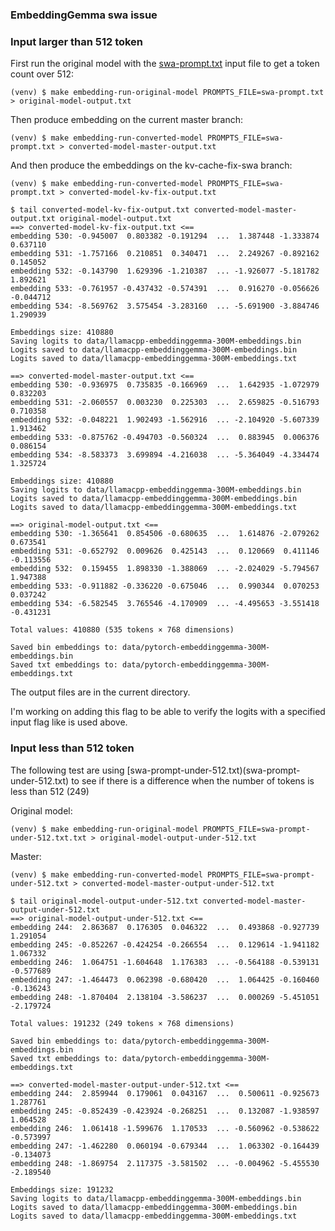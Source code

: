 ### EmbeddingGemma swa issue

### Input larger than 512 token
First run the original model with the [swa-prompt.txt](swq-prompt.txt) input file
to get a token count over 512:
```console
(venv) $ make embedding-run-original-model PROMPTS_FILE=swa-prompt.txt > original-model-output.txt
```

Then produce embedding on the current master branch:
```console
(venv) $ make embedding-run-converted-model PROMPTS_FILE=swa-prompt.txt > converted-model-master-output.txt
```

And then produce the embeddings on the kv-cache-fix-swa branch:
```console
(venv) $ make embedding-run-converted-model PROMPTS_FILE=swa-prompt.txt > converted-model-kv-fix-output.txt
```

```console
$ tail converted-model-kv-fix-output.txt converted-model-master-output.txt original-model-output.txt
==> converted-model-kv-fix-output.txt <==
embedding 530: -0.945007  0.803382 -0.191294  ...  1.387448 -1.333874  0.637110
embedding 531: -1.757166  0.210851  0.340471  ...  2.249267 -0.892162  0.145052
embedding 532: -0.143790  1.629396 -1.210387  ... -1.926077 -5.181782  1.892621
embedding 533: -0.761957 -0.437432 -0.574391  ...  0.916270 -0.056626 -0.044712
embedding 534: -8.569762  3.575454 -3.283160  ... -5.691900 -3.884746  1.290939

Embeddings size: 410880
Saving logits to data/llamacpp-embeddinggemma-300M-embeddings.bin
Logits saved to data/llamacpp-embeddinggemma-300M-embeddings.bin
Logits saved to data/llamacpp-embeddinggemma-300M-embeddings.txt

==> converted-model-master-output.txt <==
embedding 530: -0.936975  0.735835 -0.166969  ...  1.642935 -1.072979  0.832203
embedding 531: -2.060557  0.003230  0.225303  ...  2.659825 -0.516793  0.710358
embedding 532: -0.048221  1.902493 -1.562916  ... -2.104920 -5.607339  1.913462
embedding 533: -0.875762 -0.494703 -0.560324  ...  0.883945  0.006376  0.086154
embedding 534: -8.583373  3.699894 -4.216038  ... -5.364049 -4.334474  1.325724

Embeddings size: 410880
Saving logits to data/llamacpp-embeddinggemma-300M-embeddings.bin
Logits saved to data/llamacpp-embeddinggemma-300M-embeddings.bin
Logits saved to data/llamacpp-embeddinggemma-300M-embeddings.txt

==> original-model-output.txt <==
embedding 530: -1.365641  0.854506 -0.680635  ...  1.614876 -2.079262  0.673541
embedding 531: -0.652792  0.009626  0.425143  ...  0.120669  0.411146 -0.113556
embedding 532:  0.159455  1.898330 -1.388069  ... -2.024029 -5.794567  1.947388
embedding 533: -0.911882 -0.336220 -0.675046  ...  0.990344  0.070253  0.037242
embedding 534: -6.582545  3.765546 -4.170909  ... -4.495653 -3.551418 -0.431231

Total values: 410880 (535 tokens × 768 dimensions)

Saved bin embeddings to: data/pytorch-embeddinggemma-300M-embeddings.bin
Saved txt embeddings to: data/pytorch-embeddinggemma-300M-embeddings.txt
```
The output files are in the current directory. 

I'm working on adding this flag to be able to verify the logits with a specified
input flag like is used above.


### Input less than 512 token
The following test are using [swa-prompt-under-512.txt)(swa-prompt-under-512.txt)
to see if there is a difference when the number of tokens is less than 512 (249)

Original model:
```console
(venv) $ make embedding-run-original-model PROMPTS_FILE=swa-prompt-under-512.txt.txt > original-model-output-under-512.txt

```

Master:
```console
(venv) $ make embedding-run-converted-model PROMPTS_FILE=swa-prompt-under-512.txt > converted-model-master-output-under-512.txt
```

```console
$ tail original-model-output-under-512.txt converted-model-master-output-under-512.txt
==> original-model-output-under-512.txt <==
embedding 244:  2.863687  0.176305  0.046322  ...  0.493868 -0.927739  1.291054 
embedding 245: -0.852267 -0.424254 -0.266554  ...  0.129614 -1.941182  1.067332 
embedding 246:  1.064751 -1.604648  1.176383  ... -0.564188 -0.539131 -0.577689 
embedding 247: -1.464473  0.062398 -0.680420  ...  1.064425 -0.160460 -0.136243 
embedding 248: -1.870404  2.138104 -3.586237  ...  0.000269 -5.451051 -2.179724 

Total values: 191232 (249 tokens × 768 dimensions)

Saved bin embeddings to: data/pytorch-embeddinggemma-300M-embeddings.bin
Saved txt embeddings to: data/pytorch-embeddinggemma-300M-embeddings.txt

==> converted-model-master-output-under-512.txt <==
embedding 244:  2.859944  0.179061  0.043167  ...  0.500611 -0.925673  1.287761 
embedding 245: -0.852439 -0.423924 -0.268251  ...  0.132087 -1.938597  1.064528 
embedding 246:  1.061418 -1.599676  1.170533  ... -0.560962 -0.538622 -0.573997 
embedding 247: -1.462280  0.060194 -0.679344  ...  1.063302 -0.164439 -0.134073 
embedding 248: -1.869754  2.117375 -3.581502  ... -0.004962 -5.455530 -2.189540 

Embeddings size: 191232
Saving logits to data/llamacpp-embeddinggemma-300M-embeddings.bin
Logits saved to data/llamacpp-embeddinggemma-300M-embeddings.bin
Logits saved to data/llamacpp-embeddinggemma-300M-embeddings.txt

```
